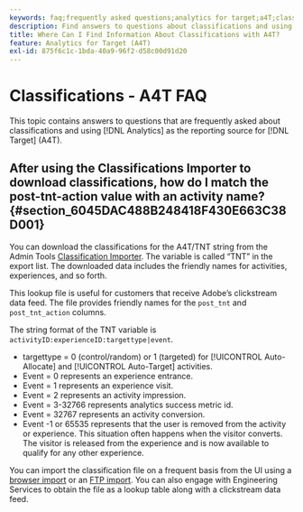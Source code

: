 ```yaml
---
keywords: faq;frequently asked questions;analytics for target;a4T;classifications;classification;classifications importer;post-tnt-action
description: Find answers to questions about classifications and using Analytics for [!DNL Target] (A4T). A4T lets you use Analytics reporting for [!DNL Target] activities.
title: Where Can I Find Information About Classifications with A4T?
feature: Analytics for Target (A4T)
exl-id: 875f6c1c-1bda-40a9-96f2-d58c00d91d20
---
```

# Classifications - A4T FAQ

This topic contains answers to questions that are frequently asked about classifications and using [!DNL Analytics] as the reporting source for [!DNL Target] (A4T).

## After using the Classifications Importer to download classifications, how do I match the post-tnt-action value with an activity name? {#section_6045DAC488B248418F430E663C38D001}

You can download the classifications for the A4T/TNT string from the Admin Tools [Classification Importer](https://experienceleague.adobe.com/docs/analytics/components/classifications/classifications-importer/c-working-with-saint.html). The variable is called “TNT” in the export list. The downloaded data includes the friendly names for activities, experiences, and so forth.

This lookup file is useful for customers that receive Adobe’s clickstream data feed. The file provides friendly names for the `post_tnt` and `post_tnt_action` columns.

The string format of the TNT variable is `activityID:experienceID:targettype|event`.

* targettype = 0 (control/random) or 1 (targeted) for [!UICONTROL Auto-Allocate] and [!UICONTROL Auto-Target] activities.
* Event = 0 represents an experience entrance. 
* Event = 1 represents an experience visit. 
* Event = 2 represents an activity impression. 
* Event = 3-32766 represents analytics success metric id.
* Event = 32767 represents an activity conversion.
* Event -1 or 65535 represents that the user is removed from the activity or experience. This situation often happens when the visitor converts. The visitor is released from the experience and is now available to qualify for any other experience.

You can import the classification file on a frequent basis from the UI using a [browser import](https://experienceleague.adobe.com/docs/analytics/components/classifications/classifications-importer/browser-import.html?lang=en) or an [FTP import](https://experienceleague.adobe.com/docs/analytics/components/classifications/classifications-importer/import-file.html?lang=en). You can also engage with Engineering Services to obtain the file as a lookup table along with a clickstream data feed.
